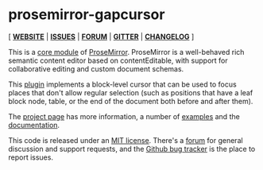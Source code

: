 # prosemirror-gapcursor

[ [**WEBSITE**](http://prosemirror.net) | [**ISSUES**](https://github.com/prosemirror/prosemirror/issues) | [**FORUM**](https://discuss.prosemirror.net) | [**GITTER**](https://gitter.im/ProseMirror/prosemirror) | [**CHANGELOG**](https://github.com/ProseMirror/prosemirror/blob/master/CHANGELOG.md) ]

This is a [core module](http://prosemirror.net/docs/ref/#gapcursor) of [ProseMirror](http://prosemirror.net).
ProseMirror is a well-behaved rich semantic content editor based on
contentEditable, with support for collaborative editing and custom
document schemas.

This [plugin](http://prosemirror.net/docs/ref/#gapcursor)
implements a block-level cursor that can be used to focus places that
don't allow regular selection (such as positions that have a leaf
block node, table, or the end of the document both before and after
them).

The [project page](http://prosemirror.net) has more information, a
number of [examples](http://prosemirror.net/examples/) and the
[documentation](http://prosemirror.net/docs/).

This code is released under an
[MIT license](https://github.com/prosemirror/prosemirror/tree/master/LICENSE).
There's a [forum](http://discuss.prosemirror.net) for general
discussion and support requests, and the
[Github bug tracker](https://github.com/prosemirror/prosemirror/issues)
is the place to report issues.
